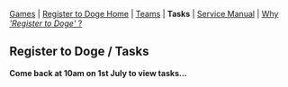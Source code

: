 [Games](/docs) | [Register to Doge Home](/docs/register-to-doge) | [Teams](/docs/register-to-doge-teams) | **Tasks** | [Service Manual](/docs/register-to-doge-sm) | [Why _'Register to Doge'_ ?](/docs/register-to-doge-why)

## Register to Doge / Tasks

**Come back at 10am on 1st July to view tasks...**
